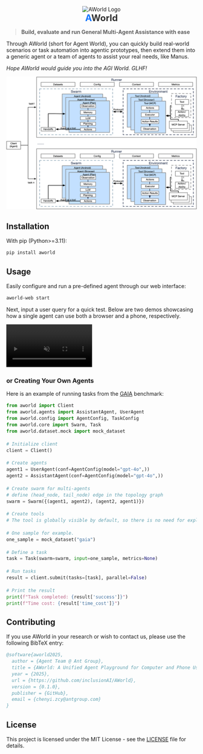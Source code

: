 <p align="center">
  <img src="readme_assets/aworld_logo.png" alt="AWorld Logo" width="100"/>
  <br>
  <span align="center" style="font-size: 24px;">
    <b><span style="color: #1677FF;">A</span><span style="color: var(--color-fg-default, #333333);">World</span></b>
  </span>
</p>

> **Build, evaluate and run General Multi-Agent Assistance with ease**

Through AWorld (short for Agent World), you can quickly build real-world scenarios or task automation into agentic prototypes, then extend them into a generic agent or a team of agents to assist your real needs, like Manus.

*Hope AWorld would guide you into the AGI World. GLHF!*


![AWorld Framework](readme_assets/framework_arch.png)

## Installation
With pip (Python>=3.11):
```bash
pip install aworld
```

## Usage
Easily configure and run a pre-defined agent through our web interface:
```bash
aworld-web start
```
Next, input a user query for a quick test. Below are two demos showcasing how a single agent can use both a browser and a phone, respectively.

<p align="left">
  <video src="https://github.com/user-attachments/assets/01ea37e8-6544-4632-b2c3-29a7e356dba8" controls="controls" muted="muted" style="width: 45%;"></video>
</p>

### or Creating Your Own Agents
Here is an example of running tasks from the [GAIA](https://huggingface.co/gaia-benchmark) benchmark:

```python
from aworld import Client
from aworld.agents import AssistantAgent, UserAgent
from aworld.config import AgentConfig, TaskConfig
from aworld.core import Swarm, Task
from aworld.dataset.mock import mock_dataset

# Initialize client
client = Client()

# Create agents
agent1 = UserAgent(conf=AgentConfig(model="gpt-4o",))
agent2 = AssistantAgent(conf=AgentConfig(model="gpt-4o",))

# Create swarm for multi-agents
# define (head_node, tail_node) edge in the topology graph
swarm = Swarm({(agent1, agent2), (agent2, agent1)})

# Create tools
# The tool is globally visible by default, so there is no need for explicit settings

# One sample for example.
one_sample = mock_dataset("gaia")

# Define a task
task = Task(swarm=swarm, input=one_sample, metrics=None)

# Run tasks
result = client.submit(tasks=[task], parallel=False)

# Print the result
print(f"Task completed: {result['success']}")
print(f"Time cost: {result['time_cost']}")
```

## Contributing

If you use AWorld in your research or wish to contact us, please use the following BibTeX entry:

```bibtex
@software{aworld2025,
  author = {Agent Team @ Ant Group},
  title = {AWorld: A Unified Agent Playground for Computer and Phone Use Tasks},
  year = {2025},
  url = {https://github.com/inclusionAI/AWorld},
  version = {0.1.0},
  publisher = {GitHub},
  email = {chenyi.zcy@antgroup.com}
}
```

## License

This project is licensed under the MIT License - see the [LICENSE](LICENSE) file for details.
